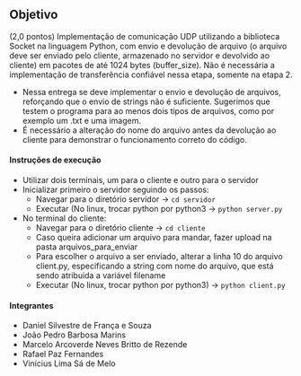 ## Objetivo

(2,0 pontos) Implementação de comunicação UDP utilizando a biblioteca Socket na linguagem Python, com envio e devolução de arquivo (o arquivo deve ser enviado pelo cliente, armazenado no servidor e devolvido ao cliente) em pacotes de até 1024 bytes (buffer_size). Não é necessária a implementação de transferência confiável nessa etapa, somente na etapa 2.

- Nessa entrega se deve implementar o envio e devolução de arquivos, reforçando que o envio de strings não é suficiente. Sugerimos que testem o programa para ao menos dois tipos de arquivos, como por exemplo um .txt e uma imagem. 
- É necessário a alteração do nome do arquivo antes da devolução ao cliente para demonstrar o funcionamento correto do código.

#### Instruções de execução

- Utilizar dois terminais, um para o cliente e outro para o servidor
- Inicializar primeiro o servidor seguindo os passos:
    - Navegar para o diretório servidor -> `cd servidor`
    - Executar (No linux, trocar python por python3 -> `python server.py`
- No terminal do cliente:
    - Navegar para o diretório cliente -> `cd cliente`
    - Caso queira adicionar um arquivo para mandar, fazer upload na pasta arquivos_para_enviar
    - Para escolher o arquivo a ser enviado, alterar a linha 10 do arquivo client.py, especificando a string com nome do arquivo, que está sendo atribuida a variável filename
    - Executar (No linux, trocar python por python3) -> `python client.py`
 
#### Integrantes

- Daniel Silvestre de França e Souza
- João Pedro Barbosa Marins
- Marcelo Arcoverde Neves Britto de Rezende
- Rafael Paz Fernandes
- Vinícius Lima Sá de Melo
